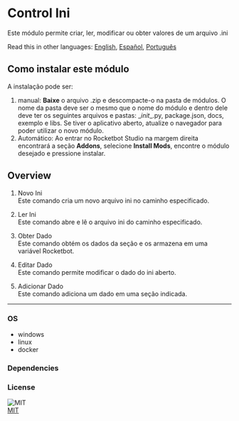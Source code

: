 # Control Ini
  
Este módulo permite criar, ler, modificar ou obter valores de um arquivo .ini 

Read this in other languages: [English](Readme.md), [Español](Readme.es.md), [Português](Readme.pr.md)

## Como instalar este módulo
  
A instalação pode ser:
1. manual: __Baixe__ o arquivo .zip e descompacte-o na pasta de módulos. O nome da pasta deve ser o mesmo que o nome do módulo e dentro dele deve ter os seguintes arquivos e pastas: \__init__.py, package.json, docs, exemplo e libs. Se tiver o aplicativo aberto, atualize o navegador para poder utilizar o novo módulo.
2. Automático: Ao entrar no Rocketbot Studio na margem direita encontrará a seção **Addons**, selecione **Install Mods**, encontre o módulo desejado e pressione instalar.


## Overview


1. Novo Ini  
Este comando cria um novo arquivo ini no caminho especificado.

2. Ler Ini  
Este comando abre e lê o arquivo ini do caminho especificado.

3. Obter Dado  
Este comando obtém os dados da seção e os armazena em uma variável Rocketbot.

4. Editar Dado  
Este comando permite modificar o dado do ini aberto.

5. Adicionar Dado  
Este comando adiciona um dado em uma seção indicada.  




----
### OS

- windows
- linux
- docker

### Dependencies

### License
  
![MIT](https://camo.githubusercontent.com/107590fac8cbd65071396bb4d04040f76cde5bde/687474703a2f2f696d672e736869656c64732e696f2f3a6c6963656e73652d6d69742d626c75652e7376673f7374796c653d666c61742d737175617265)  
[MIT](http://opensource.org/licenses/mit-license.ph)